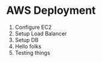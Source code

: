 # AWS Deployment
1. Configure EC2
2. Setup Load Balancer
3. Setup DB
4. Hello folks
5. Testing things